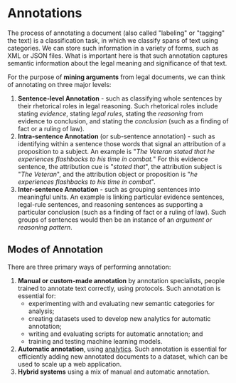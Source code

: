 # Annotations

The process of annotating a document (also called "labeling" or "tagging" the text) is a classification task, in which we classify spans of text using categories. We can store such information in a variety of forms, such as XML or JSON files. What is important here is that such annotation captures semantic information about the legal meaning and significance of that text.

For the purpose of **mining arguments** from legal documents, we can think of annotating on three major levels:

1. **Sentence-level Annotation** - such as classifying whole sentences by their rhetorical roles in legal reasoning. Such rhetorical roles include stating _evidence_, stating _legal rules_, stating the _reasoning_ from evidence to conclusion, and stating the _conclusion_ (such as a finding of fact or a ruling of law).
2. **Intra-sentence Annotation** (or sub-sentence annotation) - such as identifying within a sentence those words that signal an attribution of a proposition to a subject. An example is "_The Veteran stated that he experiences flashbacks to his time in combat._" For this evidence sentence, the attribution cue is "_stated that_", the attribution subject is "_The Veteran_", and the attribution object or proposition is "_he experiences flashbacks to his time in combat_".
3. **Inter-sentence Annotation** - such as grouping sentences into meaningful units. An example is linking particular evidence sentences, legal-rule sentences, and reasoning sentences as supporting a particular conclusion (such as a finding of fact or a ruling of law). Such groups of sentences would then be an instance of an _argument or reasoning pattern_.

## Modes of Annotation

There are three primary ways of performing annotation:

1. **Manual or custom-made annotation** by annotation specialists, people trained to annotate text correctly, using protocols. Such annotation is essential for:
    - experimenting with and evaluating new semantic categories for analysis;
    - creating datasets used to develop new analytics for automatic annotation;
    - writing and evaluating scripts for automatic annotation; and
    - training and testing machine learning models.
2. **Automatic annotation**, using [analytics](https://vernrwalker.github.io/LegalSemanticAnalysis/analytics/). Such annotation is essential for efficiently adding new annotated documents to a dataset, which can be used to scale up a web application.
3. **Hybrid systems** using a mix of manual and automatic annotation.
